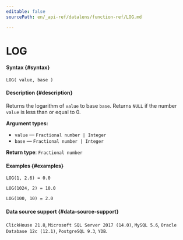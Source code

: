 ```yaml
---
editable: false
sourcePath: en/_api-ref/datalens/function-ref/LOG.md

---
```


# LOG



#### Syntax {#syntax}


```
LOG( value, base )
```

#### Description {#description}
Returns the logarithm of `value` to base `base`. Returns `NULL` if the number `value` is less than or equal to 0.

**Argument types:**
- `value` — `Fractional number | Integer`
- `base` — `Fractional number | Integer`


**Return type**: `Fractional number`

#### Examples {#examples}

```
LOG(1, 2.6) = 0.0
```

```
LOG(1024, 2) = 10.0
```

```
LOG(100, 10) = 2.0
```


#### Data source support {#data-source-support}

`ClickHouse 21.8`, `Microsoft SQL Server 2017 (14.0)`, `MySQL 5.6`, `Oracle Database 12c (12.1)`, `PostgreSQL 9.3`, `YDB`.
